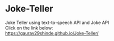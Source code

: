# Joke-Teller
Joke Teller using text-to-speech API and Joke API  
Click on the link below:  
https://gaurav29shinde.github.io/Joke-Teller/
